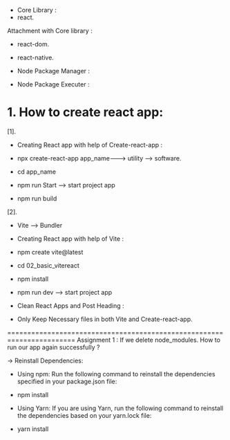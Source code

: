 - Core Library :
- react.

Attachment with Core library :

- react-dom.
- react-native.

- Node Package Manager :
- Node Package Executer :

# 1. How to create react app:

[1].

- Creating React app with help of Create-react-app :
- npx create-react-app app_name---> utility --> software.
- cd app_name
- npm run Start --> start project app

- npm run build

[2].

- Vite --> Bundler
- Creating React app with help of Vite :
- npm create vite@latest
- cd 02_basic_vitereact
- npm install
- npm run dev --> start project app

- Clean React Apps and Post Heading :
- Only Keep Necessary files in both Vite and Create-react-app.

=======================================================================
Assignment 1 : If we delete node_modules. How to run our app again successfully ?

-> Reinstall Dependencies:

- Using npm:
  Run the following command to reinstall the dependencies specified in your package.json file:

- npm install

- Using Yarn:
  If you are using Yarn, run the following command to reinstall the dependencies based on your yarn.lock file:

- yarn install
